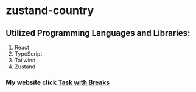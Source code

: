 
# zustand-country 
##  Utilized Programming  Languages and Libraries:
 1. React
 2. TypeScript
 3. Tailwind
 4. Zustand



### My website click <a href="https://skr-zustand-country.netlify.app/" target="_blank">Task with Breaks</a>
